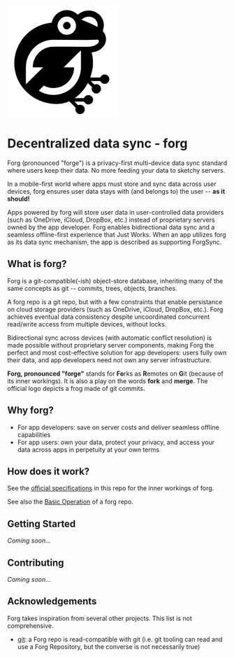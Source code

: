 <img src="./docs/forgsync-logo2-512.png" alt="ForgSync logo" width="256"/>

# Decentralized data sync - forg

Forg (pronounced "forge") is a privacy-first multi-device data sync standard where users keep their data. No more feeding your data to sketchy servers.

In a mobile-first world where apps must store and sync data across user devices, forg ensures user data stays with (and belongs to) the user -- **as it should!**

Apps powered by forg will store user data in user-controlled data providers
(such as OneDrive, iCloud, DropBox, etc.) instead of proprietary servers
owned by the app developer.
Forg enables bidirectional data sync and a seamless offline-first experience that Just Works.
When an app utilizes forg as its data sync mechanism, the app is described as supporting ForgSync.


## What is forg?

Forg is a git-compatible(-ish) object-store database, inheriting many of the same concepts as git -- commits, trees, objects, branches.

A forg repo is a git repo, but with a few constraints
that enable persistance on cloud storage providers (such as OneDrive, iCloud, DropBox, etc.).
Forg achieves eventual data consistency despite uncoordinated concurrent read/write access from multiple devices, without locks.

Bidirectional sync across devices (with automatic conflict resolution) is made possible without proprietary server components,
making Forg the perfect and most cost-effective solution for app developers:
users fully own their data, and app developers need not own any server infrastructure.

**Forg, pronounced "forge"** stands for **Fo**rks as **R**emotes on **G**it (because of its inner workings). It is also a play on the words **fork** and **merge**. The official logo depicts a frog made of git commits.


## Why forg?

* For app developers: save on server costs and deliver seamless offline capabilities
* For app users: own your data, protect your privacy, and access your data across apps in perpetuity at your own terms


## How does it work?

See the [official specifications](./docs/specs.md) in this repo for the inner workings of forg.

See also the [Basic Operation](./docs/basic-operation.md) of a forg repo.


## Getting Started

_Coming soon..._


## Contributing

_Coming soon..._


## Acknowledgements

Forg takes inspiration from several other projects. This list is not comprehensive.

- [git](https://git-scm.com/book/en/v2/Git-Internals-Plumbing-and-Porcelain):
  a Forg repo is read-compatible with git (i.e. git tooling can read and use a Forg Repository, but the converse is not necessarily true)
